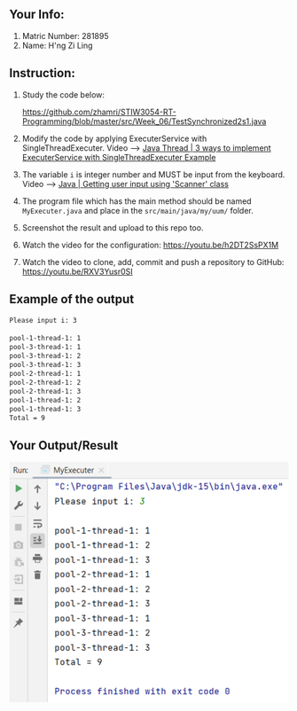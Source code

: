 ## Your Info:
1. Matric Number: 281895
1. Name: H'ng Zi Ling

## Instruction:

1. Study the code below:

   https://github.com/zhamri/STIW3054-RT-Programming/blob/master/src/Week_06/TestSynchronized2s1.java  

1. Modify the code by applying ExecuterService with SingleThreadExecuter. Video --> [Java Thread | 3 ways to implement ExecuterService with SingleThreadExecuter Example](https://youtu.be/P6Ytrr3CG9M)

1. The variable `i` is integer number and MUST be input from the keyboard. Video --> [Java | Getting user input using 'Scanner' class](https://youtu.be/laOtr6GYXDg)

1. The program file which has the main method should be named `MyExecuter.java` and place in the `src/main/java/my/uum/` folder.

1. Screenshot the result and upload to this repo too.

1. Watch the video for the configuration: https://youtu.be/h2DT2SsPX1M

1. Watch the video to clone, add, commit and push a repository to GitHub: https://youtu.be/RXV3Yusr0SI

## Example of the output
```
Please input i: 3

pool-1-thread-1: 1
pool-3-thread-1: 1
pool-3-thread-1: 2
pool-3-thread-1: 3
pool-2-thread-1: 1
pool-2-thread-1: 2
pool-2-thread-1: 3
pool-1-thread-1: 2
pool-1-thread-1: 3
Total = 9
```

## Your Output/Result

![Tutorial09-SingleThreadExecuter](images/Tutorial09-SingleThreadExecuter.png)